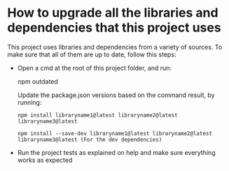 # How to upgrade all the libraries and dependencies that this project uses


This project uses libraries and dependencies from a variety of sources. To make sure that all of them are up to date, follow this steps:

- Open a cmd at the root of this project folder, and run:

    npm outdated
    
    Update the package.json versions based on the command result, by running:
    
      npm install libraryname1@latest libraryname2@latest libraryname3@latest
      
      npm install --save-dev libraryname1@latest libraryname2@latest libraryname3@latest (For the dev dependencies)
        
- Run the project tests as explained on help and make sure everything works as expected